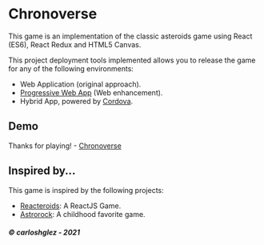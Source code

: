 # Chronoverse
This game is an implementation of the classic asteroids game using React (ES6), React Redux and HTML5 Canvas.

This project deployment tools implemented allows you to release the game for any of the following environments:
* Web Application (original approach).
* [Progressive Web App](https://developers.google.com/web/progressive-web-apps/) (Web enhancement).
* Hybrid App, powered by [Cordova](https://cordova.apache.org).

## Demo
Thanks for playing! - [Chronoverse](http://carloshglez.com/chronoverse)

## Inspired by...
This game is inspired by the following projects:
* [Reacteroids](https://github.com/chriz001/Reacteroids): A ReactJS Game.
* [Astrorock](https://www.gamespot.com/astrorock/): A childhood favorite game.

##### &copy; carloshglez - 2021